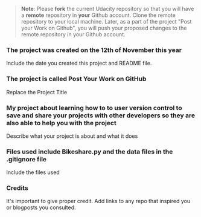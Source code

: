 >**Note**: Please **fork** the current Udacity repository so that you will have a **remote** repository in **your** Github account. Clone the remote repository to your local machine. Later, as a part of the project "Post your Work on Github", you will push your proposed changes to the remote repository in your Github account.

### The project was created on the 12th of November this year
Include the date you created this project and README file.

### The project is called Post Your Work on GitHub
Replace the Project Title

### My project about learning how to to user version control to save and share your projects with other developers so they are also able to help you with the project
Describe what your project is about and what it does

### Files used include Bikeshare.py and the data files in the .gitignore file
Include the files used

### Credits
It's important to give proper credit. Add links to any repo that inspired you or blogposts you consulted.

